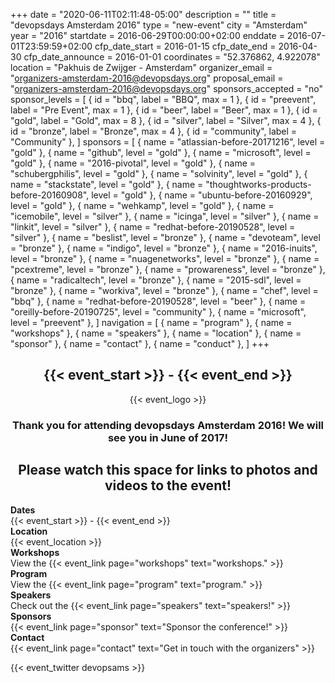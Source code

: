 +++
date = "2020-06-11T02:11:48-05:00"
description = ""
title = "devopsdays Amsterdam 2016"
type = "new-event"
city = "Amsterdam"
year = "2016"
startdate = 2016-06-29T00:00:00+02:00
enddate = 2016-07-01T23:59:59+02:00
cfp_date_start = 2016-01-15
cfp_date_end = 2016-04-30
cfp_date_announce = 2016-01-01
coordinates = "52.376862, 4.922078"
location = "Pakhuis de Zwijger - Amsterdam"
organizer_email = "organizers-amsterdam-2016@devopsdays.org"
proposal_email = "organizers-amsterdam-2016@devopsdays.org"
sponsors_accepted = "no"
sponsor_levels = [
    { id = "bbq", label = "BBQ", max = 1 },
    { id = "preevent", label = "Pre Event", max = 1 },
    { id = "beer", label = "Beer", max = 1 },
    { id = "gold", label = "Gold", max = 8 },
    { id = "silver", label = "Silver", max = 4 },
    { id = "bronze", label = "Bronze", max = 4 },
    { id = "community", label = "Community" },
]
sponsors = [
    { name = "atlassian-before-20171216", level = "gold" },
    { name = "github", level = "gold" },
    { name = "microsoft", level = "gold" },
    { name = "2016-pivotal", level = "gold" },
    { name = "schubergphilis", level = "gold" },
    { name = "solvinity", level = "gold" },
    { name = "stackstate", level = "gold" },
    { name = "thoughtworks-products-before-20160908", level = "gold" },
    { name = "ubuntu-before-20160929", level = "gold" },
    { name = "wehkamp", level = "gold" },
    { name = "icemobile", level = "silver" },
    { name = "icinga", level = "silver" },
    { name = "linkit", level = "silver" },
    { name = "redhat-before-20190528", level = "silver" },
    { name = "beslist", level = "bronze" },
    { name = "devoteam", level = "bronze" },
    { name = "indigo", level = "bronze" },
    { name = "2016-inuits", level = "bronze" },
    { name = "nuagenetworks", level = "bronze" },
    { name = "pcextreme", level = "bronze" },
    { name = "prowareness", level = "bronze" },
    { name = "radicaltech", level = "bronze" },
    { name = "2015-sdl", level = "bronze" },
    { name = "workiva", level = "bronze" },
    { name = "chef", level = "bbq" },
    { name = "redhat-before-20190528", level = "beer" },
    { name = "oreilly-before-20190725", level = "community" },
    { name = "microsoft", level = "preevent" },
]
navigation = [
    { name = "program" },
    { name = "workshops" },
    { name = "speakers" },
    { name = "location" },
    { name = "sponsor" },
    { name = "contact" },
    { name = "conduct" },
]
+++
<div style="text-align:center;">
<h2>{{< event_start >}} - {{< event_end >}}</h2>
</div>

<!-- <div style="text-align:center;">
**devopsdays is coming to {{< event_location >}}!**
</div> -->

<div style="text-align:center;">
  {{< event_logo >}}
</div>

<div style="text-align:center;">
<h3>
Thank you for attending devopsdays Amsterdam 2016! We will see you in June of 2017!
</h3>
<h2>
Please watch this space for links to photos and videos to the event!
</h2>
</div>

<div class = "row">
  <div class = "col-md-2">
    <strong>Dates</strong>
  </div>
  <div class = "col-md-8">
    {{< event_start >}} - {{< event_end >}}
  </div>
</div>

<div class = "row">
  <div class = "col-md-2">
    <strong>Location</strong>
  </div>
  <div class = "col-md-8">
    {{< event_location >}}
  </div>
</div>

<!-- <div class = "row">
  <div class = "col-md-2">
    <strong>Register</strong>
  </div>
  <div class = "col-md-8">
    {{< event_link page="registration" text="Register to attend the conference!" >}}
  </div>
</div> -->

<!-- <div class = "row">
  <div class = "col-md-2">
    <strong>Propose</strong>
  </div>
  <div class = "col-md-8">
    {{< event_link page="propose" text="Propose a talk!" >}}
  </div>
</div> -->

<div class = "row">
  <div class = "col-md-2">
    <strong>Workshops</strong>
  </div>
  <div class = "col-md-8">
    View the {{< event_link page="workshops" text="workshops." >}}
  </div>
</div>


<div class = "row">
  <div class = "col-md-2">
    <strong>Program</strong>
  </div>
  <div class = "col-md-8">
    View the {{< event_link page="program" text="program." >}}
  </div>
</div>

<div class = "row">
  <div class = "col-md-2">
    <strong>Speakers</strong>
  </div>
  <div class = "col-md-8">
    Check out the {{< event_link page="speakers" text="speakers!" >}}
  </div>
</div>

<div class = "row">
  <div class = "col-md-2">
    <strong>Sponsors</strong>
  </div>
  <div class = "col-md-8">
    {{< event_link page="sponsor" text="Sponsor the conference!" >}}
  </div>
</div>

<div class = "row">
  <div class = "col-md-2">
    <strong>Contact</strong>
  </div>
  <div class = "col-md-8">
    {{< event_link page="contact" text="Get in touch with the organizers" >}}
  </div>
</div>

<!-- add your city twitter name here without the @ sign -->

{{< event_twitter devopsams >}}
